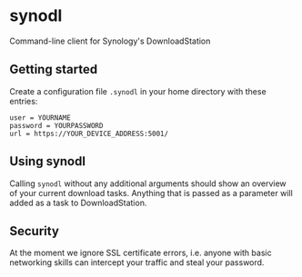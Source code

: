 # synodl
Command-line client for Synology's DownloadStation

## Getting started

Create a configuration file `.synodl` in your home directory with these entries:

```
user = YOURNAME
password = YOURPASSWORD
url = https://YOUR_DEVICE_ADDRESS:5001/
```

## Using synodl

Calling `synodl` without any additional arguments should show an overview of your current download tasks.
Anything that is passed as a parameter will added as a task to DownloadStation.

## Security

At the moment we ignore SSL certificate errors, i.e. anyone with basic networking skills can intercept your
traffic and steal your password.
